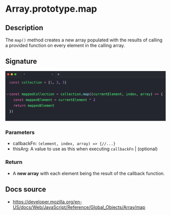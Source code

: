 # Array.prototype.map

## Description

The `map()` method creates a new array populated with the results of calling a provided function on every element in the calling array.

## Signature

![map signature](../../assets/map-signature.png)

### Parameters

- callbackFn: `(element, index, array) => {//...}`
- thisArg: A value to use as this when executing `callbackFn` | (optional)

### Return

- A **new array** with each element being the result of the callback function.

## Docs source

- https://developer.mozilla.org/en-US/docs/Web/JavaScript/Reference/Global_Objects/Array/map
